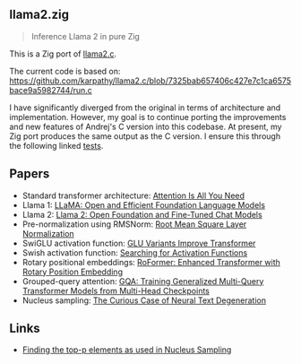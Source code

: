 ## llama2.zig

> Inference Llama 2 in pure Zig

This is a Zig port of [llama2.c](https://github.com/karpathy/llama2.c).

The current code is based on:
https://github.com/karpathy/llama2.c/blob/7325bab657406c427e7c1ca6575bace9a5982744/run.c

I have significantly diverged from the original in terms of architecture and implementation.
However, my goal is to continue porting the improvements and new features of Andrej's C version into
this codebase. At present, my Zig port produces the same output as the C version. I ensure this
through the following linked [tests](./test.sh).

## Papers

- Standard transformer architecture: [Attention Is All You Need](https://arxiv.org/abs/1706.03762)
- Llama 1: [LLaMA: Open and Efficient Foundation Language Models](https://arxiv.org/abs/2302.13971)
- Llama 2: [Llama 2: Open Foundation and Fine-Tuned Chat Models](https://arxiv.org/abs/2307.09288)
- Pre-normalization using RMSNorm: [Root Mean Square Layer Normalization](https://arxiv.org/abs/1910.07467)
- SwiGLU activation function: [GLU Variants Improve Transformer](https://arxiv.org/abs/2002.05202)
- Swish activation function: [Searching for Activation Functions](https://arxiv.org/abs/1710.05941)
- Rotary positional embeddings: [RoFormer: Enhanced Transformer with Rotary Position Embedding](https://arxiv.org/abs/2104.09864)
- Grouped-query attention: [GQA: Training Generalized Multi-Query Transformer Models from Multi-Head Checkpoints](https://arxiv.org/abs/2305.13245v1)
- Nucleus sampling: [The Curious Case of Neural Text Degeneration](https://arxiv.org/abs/1904.09751)

## Links

- [Finding the top-p elements as used in Nucleus Sampling](https://blog.virtual-void.net/2023/08/29/calculating-top-p/)
